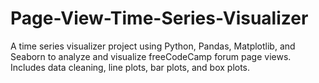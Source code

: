 # Page-View-Time-Series-Visualizer
A time series visualizer project using Python, Pandas, Matplotlib, and Seaborn to analyze and visualize freeCodeCamp forum page views. Includes data cleaning, line plots, bar plots, and box plots.
